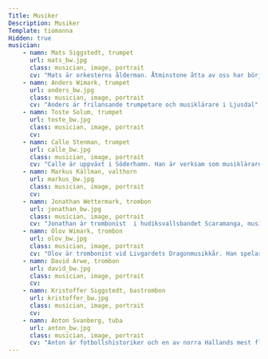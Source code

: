 ```yaml
---
Title: Musiker
Description: Musiker
Template: tiomanna
Hidden: true
musician:
    - namn: Mats Siggstedt, trumpet
      url: mats_bw.jpg
      class: musician, image, portrait
      cv: "Mats är orkesterns ålderman. Åtminstone åtta av oss har börjat vår skolning under honom."
    - namn: Anders Wimark, trumpet
      url: anders_bw.jpg
      class: musician, image, portrait
      cv: "Anders är frilansande trumpetare och musiklärare i Ljusdal"
    - namn: Toste Solum, trumpet
      url: toste_bw.jpg
      class: musician, image, portrait
      cv:
    - namn: Calle Stenman, trumpet
      url: calle_bw.jpg
      class: musician, image, portrait
      cv: "Calle är uppväxt i Söderhamn. Han är verksam som musiklärare och frilanstrumpetare i Stockholm."
    - namn: Markus Källman, valthorn
      url: markus_bw.jpg
      class: musician, image, portrait
      cv:
    - namn: Jonathan Wettermark, trombon
      url: jonathan_bw.jpg
      class: musician, image, portrait
      cv: "Jonathan är trombonist  i hudiksvallsbandet Scaramanga, musiklärare på högstadiet i Nyköping. Uppväxt i Iggesund."
    - namn: Olov Wimark, trombon
      url: olov_bw.jpg
      class: musician, image, portrait
      cv: "Olov är trombonist vid Livgardets Dragonmusikkår. Han spelar musik sittande, till fots och till häst."
    - namn: David Arwe, trombon
      url: david_bw.jpg
      class: musician, image, portrait
      cv:
    - namn: Kristoffer Siggstedt, bastrombon
      url: kristoffer_bw.jpg
      class: musician, image, portrait
      cv:
    - namn: Anton Svanberg, tuba
      url: anton_bw.jpg
      class: musician, image, portrait
      cv: "Anton är fotbollshistoriker och en av norra Hallands mest flitigt anlitade frijazz-tubaister. han är tvåspråkig, astigmatiker och en stor djurvän."
---
```

